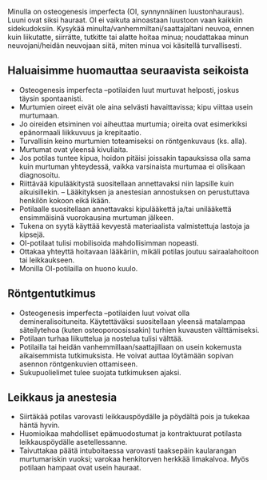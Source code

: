 Minulla on osteogenesis imperfecta (OI, synnynnäinen luustonhauraus). Luuni ovat siksi hauraat. OI ei vaikuta ainoastaan luustoon vaan kaikkiin sidekudoksiin.
Kysykää minulta/vanhemmiltani/saattajaltani neuvoa, ennen kuin liikutatte, siirrätte, tutkitte tai alatte hoitaa minua; noudattakaa minun neuvojani/heidän neuvojaan siitä, miten minua voi käsitellä turvallisesti.

## Haluaisimme huomauttaa seuraavista seikoista
- Osteogenesis imperfecta –potilaiden luut murtuvat helposti, joskus täysin spontaanisti.
- Murtumien oireet eivät ole aina selvästi havaittavissa; kipu viittaa usein murtumaan.
- Jo oireiden etsiminen voi aiheuttaa murtumia; oireita ovat esimerkiksi epänormaali liikkuvuus ja krepitaatio.
- Turvallisin keino murtumien toteamiseksi on röntgenkuvaus (ks. alla).
- Murtumat ovat yleensä kivuliaita.
- Jos potilas tuntee kipua, hoidon pitäisi joissakin tapauksissa olla sama kuin murtuman yhteydessä, vaikka varsinaista murtumaa ei olisikaan diagnosoitu.
- Riittävää kipulääkitystä suositellaan annettavaksi niin lapsille kuin aikuisillekin.
– Lääkityksen ja anestesian annostuksen on perustuttava henkilön kokoon eikä ikään.
- Potilaalle suositellaan annettavaksi kipulääkettä ja/tai unilääkettä ensimmäisinä vuorokausina murtuman jälkeen.
- Tukena on syytä käyttää kevyestä materiaalista valmistettuja lastoja ja kipsejä.
- OI-potilaat tulisi mobilisoida mahdollisimman nopeasti.
- Ottakaa yhteyttä hoitavaan lääkäriin, mikäli potilas joutuu sairaalahoitoon tai leikkaukseen.
- Monilla OI-potilailla on huono kuulo.

## Röntgentutkimus
- Osteogenesis imperfecta –potilaiden luut voivat olla demineralisoituneita. Käytettäväksi suositellaan yleensä matalampaa säteilytehoa (kuten osteoporoosissakin) turhien kuvausten välttämiseksi.
- Potilaan turhaa liikuttelua ja nostelua tulisi välttää.
- Potilailla tai heidän vanhemmillaan/saattajillaan on usein kokemusta aikaisemmista tutkimuksista. He voivat auttaa löytämään sopivan asennon röntgenkuvien ottamiseen.
- Sukupuolielimet tulee suojata tutkimuksen ajaksi.

## Leikkaus ja anestesia
- Siirtäkää potilas varovasti leikkauspöydälle ja pöydältä pois ja tukekaa häntä hyvin.
- Huomioikaa mahdolliset epämuodostumat ja kontraktuurat potilasta leikkauspöydälle asetellessanne.
- Taivuttakaa päätä intuboitaessa varovasti taaksepäin kaularangan murtumariskin vuoksi; varokaa henkitorven herkkää limakalvoa. Myös potilaan hampaat ovat usein hauraat.